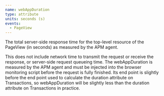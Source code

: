 ```yaml
---
name: webAppDuration
type: attribute
units: seconds (s)
events:
  - PageView
---
```


The total server-side response time for the top-level resource of the PageView (in seconds) as measured by the APM agent.

This does not include network time to transmit the request or receive the response, or server-side request queueing time. The webAppDuration is measured by the APM agent and must be injected into the browser monitoring script before the request is fully finished. Its end point is slightly before the end point used to calculate the duration attribute on Transactions, so webAppDuration will be slightly less than the duration attribute on Transactions in practice.